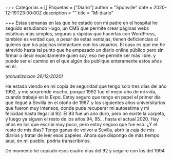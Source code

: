 +++
Categorias = []
Etiquetas = ["Diario"]
author = "Sponville"
date = 2020-12-19T23:00:00Z
description = ""
title = "Mi diario"

+++
Estas semanas en las que he estado con mi padre en el hospital he seguido estudiando Hugo, un CMS que permite crear páginas webs estáticas más simples, seguras y rápidas que hacerlas con WordPress, también es verdad que, a pesar de estas ventajas, tienen deficiencias si quieres que tus páginas interactuen con los usuarios. El caso es que me he atrevido hasta tal punto que he empezado un diario online público pero sin firmar o decir expícitamente quien soy, eso me permite ser más libre. y puede ser el camino en el que algún día publique enteramente estos años en él.

_(actualización 26/12/2020)_

He estado viendo en mi copia de seguridad que tengo solo tres días del año 1992, y me sorprende mucho, porque 1992 fue el mejor año de mi vida, cuando trabajé en la Expo, Estoy seguro que tengo en papel el primer dia que llegué a Sevilla en el otoño de 1987. y los siguientes años universitarios que fueron muy intensos, donde pude recuperar mi autoestima y mi felicidad hasta llegar al 92. El 93 fue un año duro, pero no existe la carpeta, y luego ya siguen el resto de los años 94, 95... hasta el actual 2020.  Hay años en los que escribí muy poco, pero estoy seguro que fue eso. ¿Y el resto de mis dias? Tengo ganas de volver a Sevilla, abrir la caja de mis diarios y tratar de leer esos papeles. Ahora que dispongo de más tiempo aqui, en mi pueblo, podría transcribirlos. 

De momento he copiado esos cuatro días del 92 y seguire con los del 1994